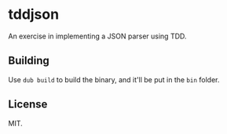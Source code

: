 # tddjson

An exercise in implementing a JSON parser using TDD.

## Building
Use `dub build` to build the binary, and it'll be put in the `bin` folder.

## License
MIT.
